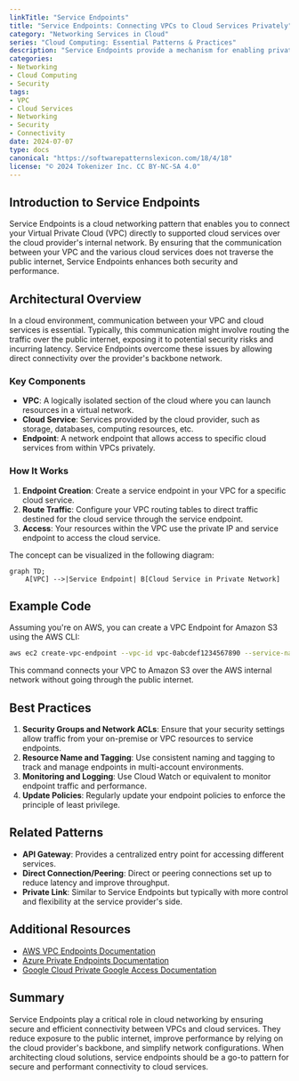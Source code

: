 ```yaml
---
linkTitle: "Service Endpoints"
title: "Service Endpoints: Connecting VPCs to Cloud Services Privately"
category: "Networking Services in Cloud"
series: "Cloud Computing: Essential Patterns & Practices"
description: "Service Endpoints provide a mechanism for enabling private connectivity between Virtual Private Cloud (VPC) networks and supported cloud services."
categories:
- Networking
- Cloud Computing
- Security
tags:
- VPC
- Cloud Services
- Networking
- Security
- Connectivity
date: 2024-07-07
type: docs
canonical: "https://softwarepatternslexicon.com/18/4/18"
license: "© 2024 Tokenizer Inc. CC BY-NC-SA 4.0"
---
```


## Introduction to Service Endpoints

Service Endpoints is a cloud networking pattern that enables you to connect your Virtual Private Cloud (VPC) directly to supported cloud services over the cloud provider's internal network. By ensuring that the communication between your VPC and the various cloud services does not traverse the public internet, Service Endpoints enhances both security and performance.

## Architectural Overview

In a cloud environment, communication between your VPC and cloud services is essential. Typically, this communication might involve routing the traffic over the public internet, exposing it to potential security risks and incurring latency. Service Endpoints overcome these issues by allowing direct connectivity over the provider's backbone network.

### Key Components

- **VPC**: A logically isolated section of the cloud where you can launch resources in a virtual network.
- **Cloud Service**: Services provided by the cloud provider, such as storage, databases, computing resources, etc.
- **Endpoint**: A network endpoint that allows access to specific cloud services from within VPCs privately.

### How It Works

1. **Endpoint Creation**: Create a service endpoint in your VPC for a specific cloud service.
2. **Route Traffic**: Configure your VPC routing tables to direct traffic destined for the cloud service through the service endpoint. 
3. **Access**: Your resources within the VPC use the private IP and service endpoint to access the cloud service.

The concept can be visualized in the following diagram:

```mermaid
graph TD;
    A[VPC] -->|Service Endpoint| B[Cloud Service in Private Network]
```

## Example Code

Assuming you're on AWS, you can create a VPC Endpoint for Amazon S3 using the AWS CLI:

```bash
aws ec2 create-vpc-endpoint --vpc-id vpc-0abcdef1234567890 --service-name com.amazonaws.us-east-1.s3 --vpc-endpoint-type Gateway
```

This command connects your VPC to Amazon S3 over the AWS internal network without going through the public internet.

## Best Practices

1. **Security Groups and Network ACLs**: Ensure that your security settings allow traffic from your on-premise or VPC resources to service endpoints.
2. **Resource Name and Tagging**: Use consistent naming and tagging to track and manage endpoints in multi-account environments.
3. **Monitoring and Logging**: Use Cloud Watch or equivalent to monitor endpoint traffic and performance.
4. **Update Policies**: Regularly update your endpoint policies to enforce the principle of least privilege.

## Related Patterns

- **API Gateway**: Provides a centralized entry point for accessing different services.
- **Direct Connection/Peering**: Direct or peering connections set up to reduce latency and improve throughput.
- **Private Link**: Similar to Service Endpoints but typically with more control and flexibility at the service provider's side.

## Additional Resources

- [AWS VPC Endpoints Documentation](https://docs.aws.amazon.com/vpc/latest/userguide/vpc-endpoints.html)
- [Azure Private Endpoints Documentation](https://docs.microsoft.com/en-us/azure/private-link/private-endpoint-overview)
- [Google Cloud Private Google Access Documentation](https://cloud.google.com/vpc/docs/private-google-access)

## Summary

Service Endpoints play a critical role in cloud networking by ensuring secure and efficient connectivity between VPCs and cloud services. They reduce exposure to the public internet, improve performance by relying on the cloud provider's backbone, and simplify network configurations. When architecting cloud solutions, service endpoints should be a go-to pattern for secure and performant connectivity to cloud services.
